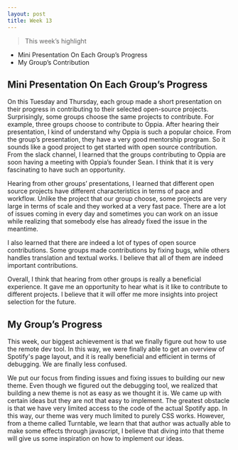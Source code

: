 ```yaml
---
layout: post
title: Week 13
---
```


> This week’s highlight
- Mini Presentation On Each Group’s Progress
- My Group’s Contribution
> 

## Mini Presentation On Each Group’s Progress

On this Tuesday and Thursday, each group made a short presentation on their progress in contributing to their selected open-source projects. Surprisingly, some groups choose the same projects to contribute. For example, three groups choose to contribute to Oppia. After hearing their presentation, I kind of understand why Oppia is such a popular choice. From the group’s presentation, they have a very good mentorship program. So it sounds like a good project to get started with open source contribution. From the slack channel, I learned that the groups contributing to Oppia are soon having a meeting with Oppia’s founder Sean. I think that it is very fascinating to have such an opportunity. 

Hearing from other groups’ presentations, I learned that different open source projects have different characteristics in terms of pace and workflow. Unlike the project that our group choose, some projects are very large in terms of scale and they worked at a very fast pace. There are a lot of issues coming in every day and sometimes you can work on an issue while realizing that somebody else has already fixed the issue in the meantime. 

I also learned that there are indeed a lot of types of open source contributions. Some groups made contributions by fixing bugs, while others handles translation and textual works. I believe that all of them are indeed important contributions.

Overall, I think that hearing from other groups is really a beneficial experience. It gave me an opportunity to hear what is it like to contribute to different projects. I believe that it will offer me more insights into project selection for the future. 

## My Group’s Progress

This week, our biggest achievement is that we finally figure out how to use the remote dev tool. In this way, we were finally able to get an overview of Spotify's page layout, and it is really beneficial and efficient in terms of debugging. We are finally less confused. 

We put our focus from finding issues and fixing issues to building our new theme. Even though we figured out the debugging tool, we realized that building a new theme is not as easy as we thought it is. We came up with certain ideas but they are not that easy to implement. The greatest obstacle is that we have very limited access to the code of the actual Spotify app. In this way, our theme was very much limited to purely CSS works. However, from a theme called Turntable, we learn that that author was actually able to make some effects through javascript, I believe that diving into that theme will give us some inspiration on how to implement our ideas.
